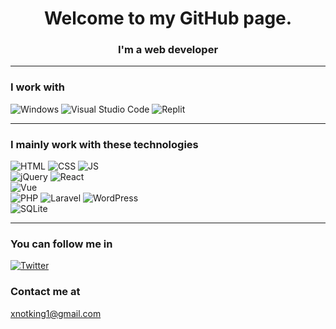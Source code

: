 <h1 align="center">Welcome to my GitHub page.</h1>
<h3 align="center">I'm a web developer</h3>
<hr><h3 align="left">I work with</h3>

![Windows](https://img.shields.io/badge/windows-0078d4?style=for-the-badge&logo=windows&logoColor=white)
![Visual Studio Code](https://img.shields.io/badge/Visual%20Studio%20Code-0078D7?style=for-the-badge&logo=visualstudiocode&logoColor=white)
![Replit](https://img.shields.io/badge/REPLIT-f5f5f5?style=for-the-badge&logo=REPLIT&logoColor=black)
<hr/><h3 align="left">I mainly work with these technologies</h3>

![HTML](https://img.shields.io/badge/HTML-E34C26?style=for-the-badge&logo=html5&logoColor=white)
![CSS](https://img.shields.io/badge/CSS-2965f1?style=for-the-badge&logo=css3&logoColor=white)
![JS](https://img.shields.io/badge/JavaScript-F0DB4F?style=for-the-badge&logo=javascript&logoColor=black)<br/>
![jQuery](https://img.shields.io/badge/jquery-0868AC?style=for-the-badge&logo=jquery&logoColor=white)
![React](https://img.shields.io/badge/React-282c34?style=for-the-badge&logo=react&logoColor=#61DBFB)<br/>
![Vue](https://img.shields.io/badge/vue-42b883?style=for-the-badge&logo=vue.js&logoColor=white)<br/>
![PHP](https://img.shields.io/badge/PHP-474A8A?style=for-the-badge&logo=php&logoColor=white)
![Laravel](https://img.shields.io/badge/Laravel-fb503b?style=for-the-badge&logo=laravel&logoColor=white)
![WordPress](https://img.shields.io/badge/WordPress-00749C?style=for-the-badge&logo=wordpress&logoColor=white)<br/>
![SQLite](https://img.shields.io/badge/sqlite-0F80CC?style=for-the-badge&logo=sqlite&logoColor=white)

<hr/>
<h3 align="left">You can follow me in</h3>
<p align="left">
<a href="https://twitter.com/xnotkingdev_" target="_blank">

![Twitter](https://img.shields.io/badge/Twitter-55ACEE?style=for-the-badge&logo=twitter&logoColor=white)</a>

</p>
<h3 align="left">Contact me at</h3>
<a href="mailto:xnotking1@gmail.com?subject=Hello, xnotkingdev_">

xnotking1@gmail.com
</a>

